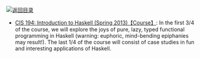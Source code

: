 [![返回目录](https://parg.co/UGo)](https://github.com/wxyyxc1992/Awesome-Links) 
 
 
- [CIS 194: Introduction to Haskell (Spring 2013)【Course】](https://www.seas.upenn.edu/~cis194/spring13/): In the first 3/4 of the course, we will explore the joys of pure, lazy, typed functional programming in Haskell (warning: euphoric, mind-bending epiphanies may result!). The last 1/4 of the course will consist of case studies in fun and interesting applications of Haskell.